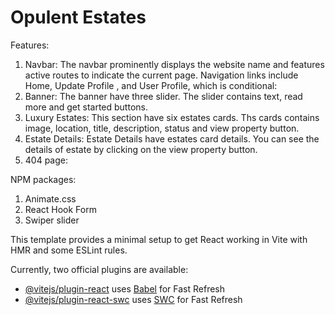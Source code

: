 # Opulent Estates

Features:
 1. Navbar: The navbar prominently displays the website name and features active routes to indicate
     the current page. Navigation links include Home, Update Profile , and User Profile, which is conditional:
 2. Banner: The banner have three slider. The slider contains text, read more and get started buttons.
 3. Luxury Estates: This section have six estates cards. Ths cards contains image, location, title, description, status and
    view property button.
 4. Estate Details: Estate Details have estates card details. You can see the details of estate by clicking
    on the view property button.
 5. 404 page:

 NPM packages:
  1. Animate.css
  2. React Hook Form
  3. Swiper slider
    
This template provides a minimal setup to get React working in Vite with HMR and some ESLint rules.

Currently, two official plugins are available:

- [@vitejs/plugin-react](https://github.com/vitejs/vite-plugin-react/blob/main/packages/plugin-react/README.md) uses [Babel](https://babeljs.io/) for Fast Refresh
- [@vitejs/plugin-react-swc](https://github.com/vitejs/vite-plugin-react-swc) uses [SWC](https://swc.rs/) for Fast Refresh

